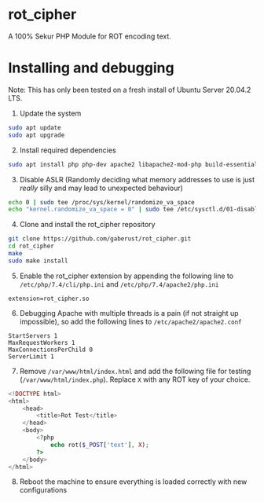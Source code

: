 # rot_cipher
A 100% Sekur PHP Module for ROT encoding text.

# Installing and debugging
Note: This has only been tested on a fresh install of Ubuntu Server 20.04.2 LTS.

1) Update the system
```bash
sudo apt update
sudo apt upgrade
```

2) Install required dependencies
```bash
sudo apt install php php-dev apache2 libapache2-mod-php build-essential gdb git
```

3) Disable ASLR (Randomly deciding what memory addresses to use is just *really* silly and may lead to unexpected behaviour)
```bash
echo 0 | sudo tee /proc/sys/kernel/randomize_va_space
echo "kernel.randomize_va_space = 0" | sudo tee /etc/sysctl.d/01-disable-aslr.conf
```

4) Clone and install the rot_cipher repository
```bash
git clone https://github.com/gaberust/rot_cipher.git
cd rot_cipher
make
sudo make install
```

5) Enable the rot_cipher extension by appending the following line to `/etc/php/7.4/cli/php.ini` and `/etc/php/7.4/apache2/php.ini`
```
extension=rot_cipher.so
```

6) Debugging Apache with multiple threads is a pain (if not straight up impossible), so add the following lines to `/etc/apache2/apache2.conf`
```
StartServers 1
MaxRequestWorkers 1
MaxConnectionsPerChild 0
ServerLimit 1
```

7) Remove `/var/www/html/index.html` and add the following file for testing (`/var/www/html/index.php`). Replace `X` with any ROT key of your choice.
```php
<!DOCTYPE html>
<html>
    <head>
        <title>Rot Test</title>
    </head>
    <body>
        <?php
            echo rot($_POST['text'], X);
        ?>
    </body>
</html>
```

8) Reboot the machine to ensure everything is loaded correctly with new configurations
